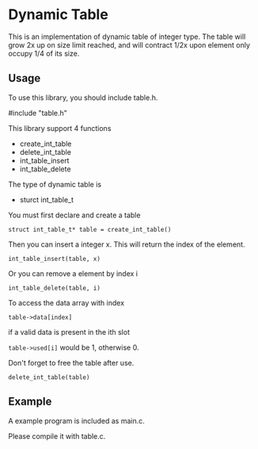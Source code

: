 Dynamic Table
=============

This is an implementation of dynamic table of integer type.
The table will grow 2x up on size limit reached, and will contract 1/2x upon element only occupy 1/4 of its size.

Usage
-----

To use this library, you should include table.h.

#include "table.h"

This library support 4 functions
 - create_int_table
 - delete_int_table
 - int_table_insert
 - int_table_delete

The type of dynamic table is 
 - sturct int_table_t

You must first declare and create a table

`struct int_table_t* table = create_int_table()`

Then you can insert a integer x. This will return the index of the element.

`int_table_insert(table, x)`

Or you can remove a element by index i

`int_table_delete(table, i)`

To access the data array with index

`table->data[index]`

if a valid data is present in the ith slot

`table->used[i]` would be 1, otherwise 0.

Don't forget to free the table after use.

`delete_int_table(table)`

Example
-------
A example program is included as main.c. 

Please compile it with table.c.
